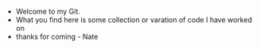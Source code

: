 - Welcome to my Git.
- What you find here is some collection or varation of code I have worked on
- thanks for coming - Nate 

<!---
nateynate20/nateynate20 is a ✨ special ✨ repository because its `README.md` (this file) appears on your GitHub profile.
You can click the Preview link to take a look at your changes.
--->
